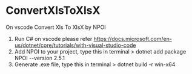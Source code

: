 # ConvertXlsToXlsX
On vscode Convert Xls To XlsX by NPOI

1. Run C# on vscode please refer https://docs.microsoft.com/en-us/dotnet/core/tutorials/with-visual-studio-code
2. Add NPOI to your project, type this in terminal  > dotnet add package NPOI --version 2.5.1
3. Generate .exe file, type this in terminal  > dotnet build -r win-x64 
